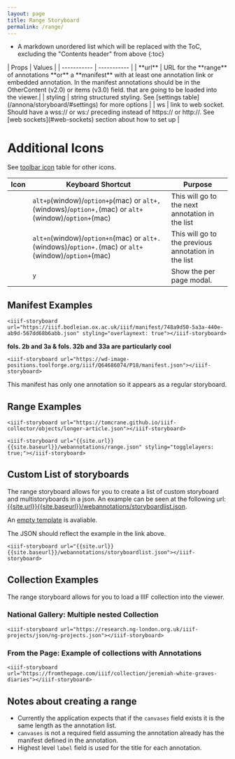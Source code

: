 ```yaml
---
layout: page
title: Range Storyboard
permalink: /range/
---
```


<style>
code {
  word-wrap: break-word;
  white-space: normal;
}
</style>

* A markdown unordered list which will be replaced with the ToC, excluding the "Contents header" from above
{:toc}
<script src="{{site.url}}{{site.baseurl}}/latest/annona.js"></script>
<link rel="stylesheet" type="text/css" href="{{site.url}}{{site.baseurl}}/latest/annona.css">
| Props      | Values |
| ----------- | ----------- |
| **url** | URL for the **range** of annotations **or** a **manifest** with at least one annotation link or embedded annotation. In the manifest annotations should be in the OtherContent (v2.0) or items (v3.0) field. that are going to be loaded into the viewer.|
| styling | string structured styling. See [settings table](/annona/storyboard/#settings) for more options |
| ws | link to web socket. Should have a wss:// or ws:/ preceding instead of https:// or http://. See [web sockets](#web-sockets) section about how to set up |

# Additional Icons
See [toolbar icon](/{{site.baseurl}}/storyboard/#toolbar-icons) table for other icons.

| Icon      | Keyboard Shortcut | Purpose |
| ----------- | ----------- | ----------- |
| <i class="fas fa-chevron-left"></i> | `alt+p`(window)/`option+p`(mac) or `alt+,`(windows)/`option+,`(mac) or  <code>alt+<i class="fas fa-arrow-left"></i></code>(window)/<code>option+<i class="fas fa-arrow-left"></i></code>(mac)| This will go to the next annotation in the list|
| <i class="fas fa-chevron-right"></i> | `alt+n`(window)/`option+n`(mac) or `alt+.`(windows)/`option+.`(mac) or  <code>alt+<i class="fas fa-arrow-right"></i></code>(window)/<code>option+<i class="fas fa-arrow-right"></i></code>(mac) | This will go to the previous annotation in the list|
| <i class="fas fa-book-open"></i>| `y`| Show the per page modal.|

## Manifest Examples

```
<iiif-storyboard url="https://iiif.bodleian.ox.ac.uk/iiif/manifest/748a9d50-5a3a-440e-ab9d-567dd68b6abb.json" styling="overlaynext: true"></iiif-storyboard>
```
**fols. 2b and 3a & fols. 32b and 33a are particularly cool**

<iiif-storyboard url="https://iiif.bodleian.ox.ac.uk/iiif/manifest/748a9d50-5a3a-440e-ab9d-567dd68b6abb.json" styling="overlaynext: true"></iiif-storyboard>


```
<iiif-storyboard url="https://wd-image-positions.toolforge.org/iiif/Q64686074/P18/manifest.json"></iiif-storyboard>
```
This manifest has only one annotation so it appears as a regular storyboard.

<iiif-storyboard url="https://wd-image-positions.toolforge.org/iiif/Q64686074/P18/manifest.json"></iiif-storyboard>



## Range Examples

```
<iiif-storyboard url="https://tomcrane.github.io/iiif-collector/objects/longer-article.json"></iiif-storyboard>
```
<iiif-storyboard url="https://tomcrane.github.io/iiif-collector/objects/longer-article.json" styling="overlay"></iiif-storyboard>

```
<iiif-storyboard url="{{site.url}}{{site.baseurl}}/webannotations/range.json" styling="togglelayers: true;"></iiif-storyboard>
```

<iiif-storyboard url="{{site.baseurl}}/webannotations/range.json" styling="togglelayers: true;"></iiif-storyboard>


## Custom List of storyboards
The range storyboard allows for you to create a list of custom storyboard and multistoryboards in a json. An example can be seen at the following url: [{{site.url}}{{site.baseurl}}/webannotations/storyboardlist.json]({{site.url}}{{site.baseurl}}/webannotations/storyboardlist.json).

An [empty template]({{site.url}}{{site.baseurl}}/webannotations/template.json) is avaliable.

The JSON should reflect the example in the link above.

```<iiif-storyboard url="{{site.url}}{{site.baseurl}}/webannotations/storyboardlist.json"></iiif-storyboard>```

<iiif-storyboard url="{{site.baseurl}}/webannotations/storyboardlist.json"></iiif-storyboard>


## Collection Examples
The range storyboard allows for you to load a IIIF collection into the viewer.

### National Gallery: Multiple nested Collection
```<iiif-storyboard url="https://research.ng-london.org.uk/iiif-projects/json/ng-projects.json"></iiif-storyboard>```

<iiif-storyboard url="https://research.ng-london.org.uk/iiif-projects/json/ng-projects.json"></iiif-storyboard>

### From the Page: Example of collections with Annotations

```<iiif-storyboard url="https://fromthepage.com/iiif/collection/jeremiah-white-graves-diaries"></iiif-storyboard>```

<iiif-storyboard url="https://fromthepage.com/iiif/collection/jeremiah-white-graves-diaries"></iiif-storyboard>


## Notes about creating a range
- Currently the application expects that if the `canvases` field exists it is the same length as the annotation list.
- `canvases` is not a required field assuming the annotation already has the manifest defined in the annotation.
- Highest level `label` field is used for the title for each annotation.
